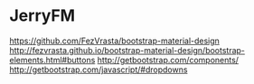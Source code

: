 # JerryFM

https://github.com/FezVrasta/bootstrap-material-design
http://fezvrasta.github.io/bootstrap-material-design/bootstrap-elements.html#buttons
http://getbootstrap.com/components/
http://getbootstrap.com/javascript/#dropdowns
